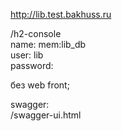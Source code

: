 http://lib.test.bakhuss.ru

/h2-console     
name: mem:lib_db    
user: lib   
password:

без web front;

swagger:     
/swagger-ui.html

